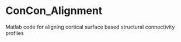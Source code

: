 # ConCon_Alignment
Matlab code for aligning cortical surface based structural connectivity profiles
